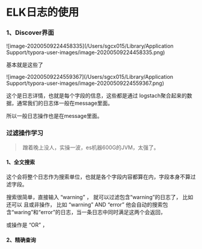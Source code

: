# ELK日志的使用

### 1、Discover界面

![image-20200509224458335](/Users/sgcx015/Library/Application Support/typora-user-images/image-20200509224458335.png)

基本就是这些了

![image-20200509224559367](/Users/sgcx015/Library/Application Support/typora-user-images/image-20200509224559367.png)

这个是日志详情，也就是每个字段的信息，这些都是通过 logstach聚合起来的数据，通常我们的日志体一般在message里面。

所以一般日志操作也是在message里面。

### 过滤操作学习

> ​	蹭着晚上没人，实操一波，es机器600G的JVM，太强了。

#### 1、全文搜索

这个会将整个日志作为搜索单位，也就是各个字段内容都算在内，字段本身不算过滤字段。

搜索很简单，直接输入 “warning” ， 就可以过滤包含“warning”的日志了， 比如还可以 且或非操作，  比如 “warning” AND “error” 他会自动的搜索包含“waring”和“error”的日志，当一条日志中同时满足这两个会返回，

或操作是 “OR” ，



#### 2、精确查询